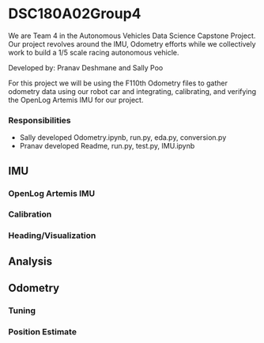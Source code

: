 # DSC180A02Group4

We are Team 4 in the Autonomous Vehicles Data Science Capstone Project. Our project revolves around the IMU, Odometry efforts while we collectively work to build a 1/5 scale racing autonomous vehicle.

Developed by: Pranav Deshmane and Sally Poo

For this project we will be using the F110th Odometry files to gather odometry data using our robot car and integrating, calibrating, and verifying the OpenLog Artemis IMU for our project.

### Responsibilities 

* Sally developed Odometry.ipynb, run.py, eda.py, conversion.py
* Pranav developed Readme, run.py, test.py, IMU.ipynb

## IMU

### OpenLog Artemis IMU

### Calibration

### Heading/Visualization

## Analysis

## Odometry

### Tuning

### Position Estimate
